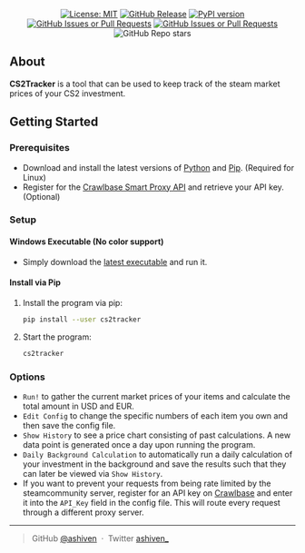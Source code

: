 <div align="center">

[![License: MIT](https://img.shields.io/badge/License-MIT-yellow.svg)](https://opensource.org/licenses/MIT)
[![GitHub Release](https://img.shields.io/github/v/release/ashiven/cs2tracker)](https://github.com/ashiven/cs2tracker/releases)
[![PyPI version](https://badge.fury.io/py/cs2tracker.svg)](https://badge.fury.io/py/cs2tracker)
[![GitHub Issues or Pull Requests](https://img.shields.io/github/issues/ashiven/cs2tracker)](https://github.com/ashiven/cs2tracker/issues)
[![GitHub Issues or Pull Requests](https://img.shields.io/github/issues-pr/ashiven/cs2tracker)](https://github.com/ashiven/cs2tracker/pulls)
![GitHub Repo stars](https://img.shields.io/github/stars/ashiven/cs2tracker)

</div>

## About

**CS2Tracker** is a tool that can be used to keep track of the steam market prices of your CS2 investment.

## Getting Started

### Prerequisites

- Download and install the latest versions of [Python](https://www.python.org/downloads/) and [Pip](https://pypi.org/project/pip/). (Required for Linux)
- Register for the [Crawlbase Smart Proxy API](https://crawlbase.com/) and retrieve your API key. (Optional)

### Setup

#### Windows Executable (No color support)

- Simply download the [latest executable](https://github.com/ashiven/cs2tracker/releases) and run it.

#### Install via Pip

1. Install the program via pip:

   ```bash
   pip install --user cs2tracker
   ```

2. Start the program:
   ```bash
   cs2tracker
   ```

### Options

- `Run!` to gather the current market prices of your items and calculate the total amount in USD and EUR.
- `Edit Config` to change the specific numbers of each item you own and then save the config file.
- `Show History` to see a price chart consisting of past calculations. A new data point is generated once a day upon running the program.
- `Daily Background Calculation` to automatically run a daily calculation of your investment in the background and save the results such that they can later be viewed via `Show History`.
- If you want to prevent your requests from being rate limited by the steamcommunity server, register for an API key on [Crawlbase](crawlbase.com) and enter it into the `API_Key` field in the config file. This will route every request through a different proxy server.

---

> GitHub [@ashiven](https://github.com/Ashiven) &nbsp;&middot;&nbsp;
> Twitter [ashiven\_](https://twitter.com/ashiven_)
